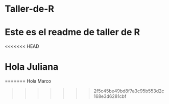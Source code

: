 # Taller-de-R
# Este es el readme de taller de R
<<<<<<< HEAD
# Hola Juliana
=======
Hola Marco
>>>>>>> 2f5c45be49bd8f7a3c95b553d2c168e3d6281cbf

